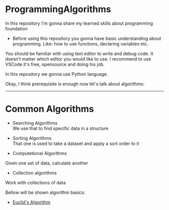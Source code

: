 # ProgrammingAlgorithms
In this repository I'm gonna share my learned skills about programming foundation 

* Before using this repository you gonna have basic understanding about programming. Like: how to use functions, declaring variables etc.

You should be familiar with using text editor to write and debug code. It doesn't matter which editor you would like to use.
I recommend to use VSCode it's free, opensource and doing his job.

In this repository we gonna use  Python language.

Okay, I think prerequisite is enough now let's talk about algorithms:

---

# Common Algorithms

* Searching Algorithms <br>
We use that to find specific data in a structure
 
* Sorting Algorithms <br>
That one is used to take a dataset and apply a sort order to it

* Computetional Algorithms 

Given one set of data, calculate another

* Collection algorithms

Work with collections of data 

Bellow will be shown algorithm basics:

* [Euclid's Algorithm](gcd.py)


